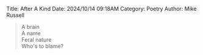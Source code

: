 Title: After A Kind
Date: 2024/10/14 09:18AM
Category: Poetry
Author: Mike Russell

> A brain<br>
A name<br>
Feral nature<br>
Who's to blame?
